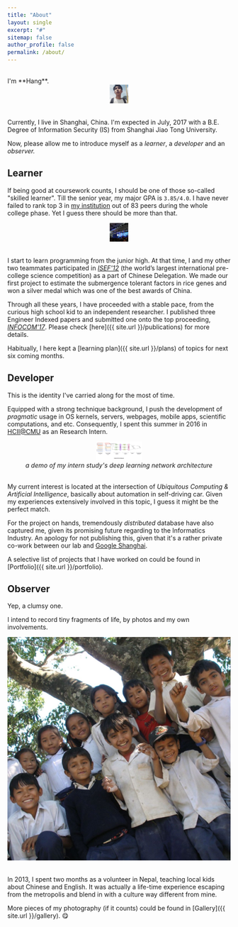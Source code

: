 ```yaml
---
title: "About"
layout: single
excerpt: "#"
sitemap: false
author_profile: false
permalink: /about/
---
```


<br>
I'm **Hang**.

<center><img src="../images/about_me.jpg" height="42"></center><br>

Currently, I live in Shanghai, China. I'm expected in July, 2017 with a B.E. Degree of Information Security (IS) from Shanghai Jiao Tong University.

Now, please allow me to introduce myself as a *learner*, a *developer* and an *observer.*

## Learner
If being good at coursework counts, I should be one of those so-called "skilled learner". Till the senior year, my major GPA is `3.85/4.0`. I have never failed to rank top 3 in [my institution](http://infosec.sjtu.edu.cn/English.asp) out of 83 peers during the whole college phase. Yet I guess there should be more than that.

<center><img src="../images/about_isef.jpg" height="42"></center><br>

I start to learn programming from the junior high. At that time, I and my other two teammates participated in [*ISEF'12*](https://student.societyforscience.org/intel-isef) (the world’s largest international pre-college science competition) as a part of Chinese Delegation. We made our first project to estimate the submergence tolerant factors in rice genes and won a silver medal which was one of the best awards of China.

Through all these years, I have proceeded with a stable pace, from the curious high school kid to an independent researcher. I published three Engineer Indexed papers and submitted one onto the top proceeding, [*INFOCOM'17*](http://infocom2017.ieee-infocom.org/). Please check [here]({{ site.url }}/publications) for more details.

Habitually, I here kept a [learning plan]({{ site.url }}/plans) of topics for next six coming months.

## Developer
This is the identity I've carried along for the most of time.

Equipped with a strong technique background, I push the development of *pragmatic* usage in OS kernels, servers, webpages, mobile apps, scientific computations, and etc. Consequently, I spent this summer in 2016 in [HCII@CMU](https://www.hcii.cmu.edu/) as an Research Intern.

<center><img src="../images/about_ubicomp.jpg" height="42"></center>
<center><em>a demo of my intern study's deep learning network architecture</em></center><br>

My current interest is located at the intersection of *Ubiquitous Computing & Artificial Intelligence*, basically about automation in self-driving car. Given my experiences extensively involved in this topic, I guess it might be the perfect match.

For the project on hands, tremendously *distributed* database have also captured me, given its promising future regarding to the Informatics Industry. An apology for not publishing this, given that it's a rather private co-work between our lab and [Google Shanghai](https://www.google.com/intl/sr/about/careers/locations/shanghai/).

A selective list of projects that I have worked on could be found in [Portfolio]({{ site.url }}/portfolio).

## Observer
Yep, a clumsy one.

I intend to record tiny fragments of life, by photos and my own involvements.

<center><img src="../images/about_nepalkids.jpg" width="520"></center><br>

In 2013, I spent two months as a volunteer in Nepal, teaching local kids about Chinese and English. It was actually a life-time experience escaping from the metropolis and blend in with a culture way different from mine.

More pieces of my photography (if it counts) could be found in [Gallery]({{ site.url }}/gallery). :yum:

